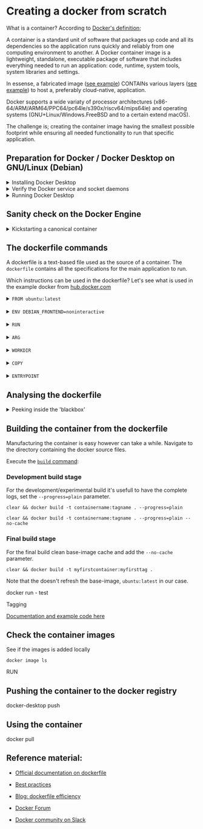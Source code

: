 # Creating a docker from scratch

What is a container? According to [Docker's definition](https://www.docker.com/resources/what-container/); 

A container is a standard unit of software that packages up code and all its dependencies so the application runs quickly and reliably from one computing environment to another. A Docker container image is a lightweight, standalone, executable package of software that includes everything needed to run an application: code, runtime, system tools, system libraries and settings.

In essense, a fabricated image ([see example](https://hub.docker.com/r/rawworks/rawworks-cicd-toolset)) CONTAINs various layers ([see example](https://hub.docker.com/layers/rawworks/rawworks-cicd-toolset/0.0.1/images/sha256-244c6ee06fe14150a712dc37bfb99c00c752e4118a98fd9f3c79720a0100cdaf)) to host a, preferably cloud-native, application.

Docker supports a wide variaty of processor architectures (x86-64/ARM/ARM64/PPC64/pc64le/s390x/riscv64/mips64le) and operating systems (GNU+Linux/Windows.FreeBSD and to a certain extend macOS).

The challenge is; creating the container image having the smallest possible footprint while ensuring all needed functionality to run that specific application.

## Preparation for Docker / Docker Desktop on GNU/Linux (Debian)

<details close>
<summary>Installing Docker Desktop</summary>

### Set up the apt repository

    # Add Docker's official GPG key:
    sudo apt update
    sudo apt install ca-certificates curl
    sudo install -m 0755 -d /etc/apt/keyrings
    sudo curl -fsSL https://download.docker.com/linux/debian/gpg -o /etc/apt/keyrings/docker.asc
    sudo chmod a+r /etc/apt/keyrings/docker.asc

    # Add the repository to Apt sources:
    echo "deb [arch=$(dpkg --print-architecture) signed-by=/etc/apt/keyrings/docker.asc] https://download.docker.com/linux/debian $(. /etc/os-release && echo "$VERSION_CODENAME") stable" | sudo tee /etc/apt/sources.list.d/docker.list > /dev/null

    # Updating the repo cache
    sudo apt update

### Install the Docker Desktop

    url='https://desktop.docker.com/linux/main/amd64/149282/docker-desktop-4.30.0-amd64.deb'
    file=`basename "$url"`
    wget "$url" -O "$file"
    sudo apt install ./$file -y

### Optional: Install the latest Docker packages

    sudo apt install docker-ce docker-ce-cli containerd.io docker-buildx-plugin docker-compose-plugin
</details>



<details close>
<summary>Verify the Docker service and socket daemons</summary>

### Check status of the Docker API socket daemon

    systemctl status docker.socket

### Check status of the Docker Service daemon

    systemctl status docker.service 
</details>



<details close>
<summary>Running Docker Desktop</summary>

### Install the Docker Desktop daemon

    systemctl --user enable docker-desktop

### Starting the Docker Desktop

    systemctl --user start docker-desktop

### Stopping the Docker Desktop

    systemctl --user stop docker-desktop
</details>




## Sanity check on the Docker Engine

<details close>
<summary>Kickstarting a canonical container</summary>

### Running the ```hello-world``` docker

    sudo docker run hello-world

### The output

While running this command, the docker engine will check whether the needed image is already stored in the local cache and if needed download it subsequently.

Next up is the ```Hello from Docker!``` sentence from the [hello-world container](https://github.com/docker-library/hello-world) which confirms the sanity

    Unable to find image 'hello-world:latest' locally
    latest: Pulling from library/hello-world
    c1ec31eb5944: Pull complete 
    Digest: sha256:266b191e926f65542fa8daaec01a192c4d292bff79426f47300a046e1bc576fd
    Status: Downloaded newer image for hello-world:latest

    Hello from Docker!
    This message shows that your installation appears to be working correctly.

    To generate this message, Docker took the following steps:
    1. The Docker client contacted the Docker daemon.
    2. The Docker daemon pulled the "hello-world" image from the Docker Hub.
        (amd64)
    3. The Docker daemon created a new container from that image which runs the
        executable that produces the output you are currently reading.
    4. The Docker daemon streamed that output to the Docker client, which sent it
        to your terminal.

    To try something more ambitious, you can run an Ubuntu container with:
    $ docker run -it ubuntu bash

    Share images, automate workflows, and more with a free Docker ID:
    https://hub.docker.com/

    For more examples and ideas, visit:
    https://docs.docker.com/get-started/
</details>

## The dockerfile commands

A dockerfile is a text-based file used as the source of a container. The `dockerfile` contains all the specifications for the main application to run.

Which instructions can be used in the dockerfile? Let's see what is used in the example docker from [hub.docker.com](https://hub.docker.com/layers/rawworks/rawworks-cicd-toolset/0.0.1/images/sha256-244c6ee06fe14150a712dc37bfb99c00c752e4118a98fd9f3c79720a0100cdaf?context=explore)

<details close>
<summary><code>FROM ubuntu:latest</code></summary><br>
This specifies the base image as fundament of the container.The base image can either be a vanilla OS image or and already defined OS + application image.<br><br>
<a href="https://docs.docker.com/reference/dockerfile/#from" target="_blank">Documentation and example code here</a> <br><br>
Selecting a base image for a Docker container can vary depending on the specific requirements of the application and can occasionally be challenging.<br><br> Examples of OS base images from <a href src="https://hub.docker.com/search?sort=updated_at&order=desc&categories=Operating%20Systems&image_filter=official" target="_blank">Dockers' Official Images</a>:
<ul>
<li>GNU/Linux</li>
<ul>
<li><a href src="https://hub.docker.com/_/debian" target="_blank">debian</a> - Debian is a Linux distribution that's composed entirely of free and open-source software.</li>
<li><a href src="https://hub.docker.com/_/ubuntu" target="_blank">ubuntu</a> - Ubuntu is a Debian-based Linux operating system based on free software.</li>
<li><a href src="https://hub.docker.com/_/fedora" target="_blank">fedora</a> - Official Docker builds of Fedora</li>
<li><a href src="https://hub.docker.com/_/alpine" target="_blank">alpine</a> - A minimal Docker image based on Alpine Linux with a complete package index and only 5 MB in size!</li>
<li><a href src="https://hub.docker.com/_/archlinux" target="_blank">archlinux</a> - Arch Linux is a simple, lightweight Linux distribution aimed for flexibility.</li>
<li><a href src="https://hub.docker.com/_/photon" target="_blank">proton</a> - Photon OS is an open source minimal Linux container host.</li>
<li><a href src="https://hub.docker.com/_/busybox" target="_blank">busybox</a> - Busybox base image, The Swiss Army Knife of Embedded Linux</li>
<li><a href src="https://hub.docker.com/_/oraclelinux" target="_blank">oracle</a> - Official Docker builds of Oracle Linux</li>
<li><a href src="https://hub.docker.com/_/amazonlinux" target="_blank">amazonlinux</a> - Amazon Linux provides a stable, secure, and high-performance execution environment for applications</li>  
</ul>
<li>Microsoft Windows - <a href src="https://i.imgur.com/PmEhX7S.jpeg" target="_blankl">Note: this is closed source!</a></li>
<ul>
<li><a href src="https://hub.docker.com/_/microsoft-windows-nanoserver" _target="_blank">windows/nanoserver</a> - Nano Server</li>
<li><a href src="https://hub.docker.com/_/microsoft-windows-servercore" _target="_blank">windows/servercore</a> - Core</li>
<li><a href src="https://hub.docker.com/_/microsoft-windows-server" _target="_blank">windows/server</a> - Server</li>
<li><a href src="https://hub.docker.com/_/microsoft-windows" _target="_blank">Windows</a> - Windows</li>
</ul>    
</ul>
</details><br>

<details close>
<summary><code>ENV DEBIAN_FRONTEND=noninteractive</code></summary><br>
The <code>ENV</code> instruction in Docker sets an environment variable for all subsequent build steps. It can handle quotes and backslashes as you expect from other IaC-tools, making life easier for handling values with spaces or special characters.<br><br>
<a href="https://docs.docker.com/reference/dockerfile/#env" target="_blank">Documentation and example code here</a></details><br>

<details close>
<summary><code>RUN</code></summary><br>
The <code>RUN</code> instruction will execute any commands to create a new layer on top of the current image. The added layer is used and available as from this step in the Dockerfile. It can be used in two different forms:<br><br>
<ul>
<li>Shell Form:</li>
<ul>
<li>Use when you need shell features like variable expansion, command chaining, or piping.<br>
Ideal for complex commands that need to be executed together.<br>
Example: <code>RUN apt-get update && apt-get install -y python3</code></li>
</ul>
<li>Exec Form:</li>
<ul>
<li>Use for simple, straightforward commands that do not require shell features.<br>
Prefer for better security and avoiding shell injection risks.<br>
Example: <code>RUN ["apt-get", "install", "-y", "python3"]</code><br><br>
</ul>
</ul>
<a href="https://docs.docker.com/reference/dockerfile/#run" target="_blank">Documentation and example code here</a></details><br>

<details close>
<summary><code>ARG</code></summary><br>
The ARG instruction defines a variable that users can pass at build-time using the docker build command with the <code>--build-arg <varname>=<value></code> parameter flag.<br><br>
<strong>Warning: Do not use build arguments for passing secrets (e.g., user credentials, API tokens).<br>
Build arguments are visible in the docker history command and in provenance attestations, which are attached to the image by default if using Buildx GitHub Actions with a public GitHub repository.</strong>
Refer to the documentation, <code>RUN --mount=type=secret</code> section, for secure ways to use secrets when building images.
<a href="https://docs.docker.com/reference/dockerfile/#arg" target="_blank">Documentation and example code here</a></details><br>

<details close>
<summary><code>WORKDIR</code></summary><br>
The <code>WORKDIR</code> instruction sets the working directory for <code>RUN</code>, <code>CMD</code>, <code>ENTRYPOINT</code>, <code>COPY</code>, and <code>ADD</code> instructions that follow it. If the directory doesn't exist, it will be created.<br><br>
Multiple <code>WORKDIR</code> instructions can be used, and relative paths are based on the previous <code>WORKDIR</code>.<br><br>
<a href="https://docs.docker.com/reference/dockerfile/#workdir" target="_blank">Documentation and example code here</a></details><br>

<details close>
<summary><code>COPY</code></summary><br>
The <code>COPY</code> instruction copies new files or directories from a source path and adds them to the filesystem of the container at the destination path.<br><br>
<a href="https://docs.docker.com/reference/dockerfile/#copy" target="_blank">Documentation and example code here</a></details><br>

<details close>
<summary><code>ENTRYPOINT</code></summary><br>
The <code>ENTRYPOINT</code> instruction specifies the command that runs when a container starts, allowing the container to behave like an executable.<br><br>
Just like the <code>RUN</code> command the <code>ENTRYPOINT</code> can be used in two different forms:<br><br>
<ul>
<li>Shell Form</li>
<ul>
<li>Syntax: <code>ENTRYPOINT [command]</code></li>
<li>Example: <code>ENTRYPOINT /usr/bin/myapp</code></li>
<li>Use When: Shell features are needed.</li>
</ul>
<li>Exec Form</li>
<ul>
<li>Syntax: <code>ENTRYPOINT ["executable", "param1", "param2"]</code></li>
<li>Example: <code>ENTRYPOINT ["/usr/bin/myapp", "arg1"]</code></li>
<li>Use When: Preferred for most cases due to better signal handling and avoiding shell issues.</li>
</ul>
</ul>

<a href="https://docs.docker.com/reference/dockerfile/#entrypoint" target="_blank">Documentation and example code here</a></details>

## Analysing the dockerfile

<details close>
  <summary>Peeking inside the 'blackbox'</summary>
<br>
Our <a href src="https://hub.docker.com/r/rawworks/rawworks-cicd-toolset" target="_blank">example docker image</a> is created using [our `dockerfile` source hosted at Github](https://github.com/rawworks-nl/docker-cicd-azure-devops-agent/blob/main/Dockerfile).<br><br>
While dismembering this file line by line we can understand what is happening inside the container.<br><br>

Additional explanations are delineated within the four asterisks on either side.


<code>#### Use the latest version of the provided ubuntu image as base layer ####</code>

    FROM ubuntu:latest


<code>#### Ensuring the latest package repository update (note: no upgrade) ####</code>

    ENV DEBIAN_FRONTEND=noninteractive
    RUN echo "APT::Get::Assume-Yes \"true\";" > /etc/apt/apt.conf.d/90assumeyes
    RUN apt-get update


<code>#### installing tools to manage the sofware repositories ####</code>

    RUN apt install software-properties-common


<code>#### Adding the Ansible repository to the /etc/apt/sources.d/ directory ####</code>

    # RUN add-apt-repository ppa:deadsnakes/ppa
    RUN add-apt-repository --yes --update ppa:ansible/ansible


<code>#### Update repository cache and when succeeded install required software packages. When the above was succesfull the apt cache will be removed ####</code>

    RUN apt-get update && apt-get install -y --no-install-recommends \
        ca-certificates \
        curl \
        jq \
        git \
        iputils-ping \
        libcurl4 \
        libunwind8 \
        netcat \
        libssl1.0 \
    #    python3.8 \
        python3 \
        python3-pip \
        ansible \
        wget \
        apt-transport-https \
    && rm -rf /var/lib/apt/lists/*


<code>#### Download the Azure CLI and install it, remove the apt cache ####</code>

    # Azure CLI
    RUN curl -LsS https://aka.ms/InstallAzureCLIDeb | bash \
    && rm -rf /var/lib/apt/lists/*


<code>#### Install the Python module for WinRM functionality ####</code>

    # WinRM for Ansible
    # RUN pip install "pywinrm>=0.3.0"
    RUN pip install pywinrm


<code>#### Retrieve the Azure requirements for the forced installation of the azure.azcollection ####</code>

    # Ansible and the azure requirements
    RUN curl https://raw.githubusercontent.com/ansible-collections/azure/dev/requirements-azure.txt --output requirements-azure.txt
    RUN pip install -r requirements-azure.txt
    RUN ansible-galaxy collection install azure.azcollection --force

<code>#### Retrieve the Hashicorp Packer and Terraform ####</code>

    # Hashicorp products (Packer & Terraform)
    RUN curl -fsSL https://apt.releases.hashicorp.com/gpg | apt-key add -
    RUN add-apt-repository "deb [arch=amd64] https://apt.releases.hashicorp.com $(lsb_release -cs) main"
    RUN apt-get update
    RUN apt-get install packer terraform

<code>#### Retrieve the Microsoft Powershell .DEB package ####</code>

    # Microsoft PowerShell
    RUN wget -q https://packages.microsoft.com/config/ubuntu/20.04/packages-microsoft-prod.deb
    RUN dpkg -i packages-microsoft-prod.deb

    RUN apt-get update
    RUN apt-get install powershell

<code>#### Clean up the obsolete packages ####</code>

    # Clean up

    RUN apt autoremove --purge
    RUN apt clean

    RUN df -h

<code>#### setting up the Azure DevOps Agent ####</code>

    # Azure DevOps Agent
    ARG TARGETARCH=amd64
    ARG AGENT_VERSION=2.194.0

    WORKDIR /azp

    RUN if [ "$TARGETARCH" = "amd64" ]; then \
        AZP_AGENTPACKAGE_URL=https://vstsagentpackage.azureedge.net/agent/${AGENT_VERSION}/vsts-agent-linux-x64-${AGENT_VERSION}.tar.gz; \
        else \
        AZP_AGENTPACKAGE_URL=https://vstsagentpackage.azureedge.net/agent/${AGENT_VERSION}/vsts-agent-linux-${TARGETARCH}-${AGENT_VERSION}.tar.gz; \
        fi; \
        curl -LsS "$AZP_AGENTPACKAGE_URL" | tar -xz

<code>#### Copy the entry script to the workdir inside the containter and set execute permissions ####</code>

    COPY ./start.sh .
    RUN chmod +x start.sh

<code>#### Execution of the actual script of applications inside the docker ####</code>

    ENTRYPOINT [ "./start.sh" ]
</details>

## Building the container from the dockerfile

Manufacturing the container is easy however can take a while. Navigate to the directory containing the docker source files.

Execute the <a href src="https://docs.docker.com/reference/cli/docker/image/build/" target="_blank"><code>build</code> command</a>:

### Development build stage

For the development/experimental build it's usefull to have the complete logs, set the <code>--progress=plain</code> parameter.

```clear && docker build -t containername:tagname . --progress=plain``` 

```clear && docker build -t containername:tagname . --progress=plain --no-cache``` 

### Final build stage

For the final build clean base-image cache and add the <code>--no-cache</code> parameter.

```clear && docker build -t myfirstcontainer:myfirsttag .``` 

Note that the <code></code> doesn't refresh the base-image, <code>ubuntu:latest</code> in our case.

docker run - test 

Tagging

<a href="https://docs.docker.com/reference/cli/docker/image/build/" target="_blank">Documentation and example code here</a></details><br>

## Check the container images

See if the images is added locally

```docker image ls```

RUN



## Pushing the container to the docker registry

docker-desktop push

## Using the container

docker pull

## Reference material:

* [Official documentation on dockerfile](https://docs.docker.com/reference/dockerfile/)

* [Best practices](https://docs.docker.com/develop/develop-images/dockerfile_best-practices/)

* [Blog: dockerfile efficiency](https://www.docker.com/blog/intro-guide-to-dockerfile-best-practices/)

* [Docker Forum](https://forums.docker.com/)

* [Docker community on Slack](https://dockercommunity.slack.com/)